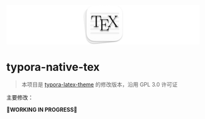 ![](assets/banner.png)

# typora-native-tex

> 本项目是 [typora-latex-theme](https://github.com/Keldos-Li/typora-latex-theme) 的修改版本，沿用 GPL 3.0 许可证

主要修改：

**🚧WORKING IN PROGRESS🚧**
